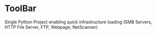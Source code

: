 # ToolBar
Single Python Project enabling quick infrastructure loading (SMB Servers, HTTP File Server, FTP, Webpage, NetScanner)
